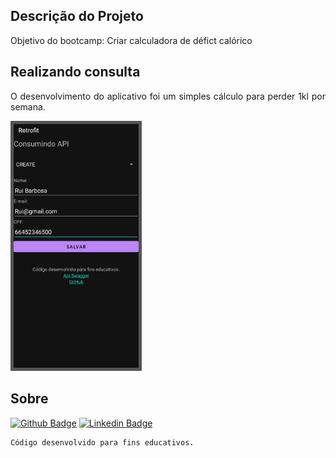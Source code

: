 ## Descrição do Projeto
<p align="justify"> Objetivo do bootcamp: Criar calculadora de défict calórico
</p>

## Realizando consulta

<p align="justify">
O desenvolvimento do aplicativo foi um simples cálculo para perder 1kl por semana.
</p>

<p align="left">
  <img src="https://github.com/barbosahub/ImageRepository/blob/master/PJ-AndroidPersistence_Basic.01/create.jpeg" width="200" alt="Create com retrofit" style=" border: 5px solid #555">
</p>

## Sobre
[![Github Badge](https://img.shields.io/badge/-Github-000?style=flat-square&logo=Github&logoColor=white&link=https://github.com/barbosahub)](https://github.com/barbosahub)
[![Linkedin Badge](https://img.shields.io/badge/-LinkedIn-blue?style=flat-square&logo=Linkedin&logoColor=white&link=https://www.linkedin.com/in/brui/)](https://www.linkedin.com/in/brui/)

```sh
Código desenvolvido para fins educativos.
```










